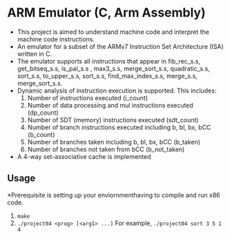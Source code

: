 # ARM Emulator (C, Arm Assembly)

- This project is aimed to understand machine code and interpret the machine code instructions.
- An emulator for a subset of the ARMv7 Instruction Set Architecture (ISA) written in C.
- The emulator supports all instructions that appear in fib_rec_s.s, get_bitseq_s.s, is_pal_s.s , max3_s.s, merge_sort_s.s, quadratic_s.s, sort_s.s, to_upper_s.s, sort_s.s, find_max_index_s.s, merge_s.s, merge_sort_s.s.
- Dynamic analysis of instruction execution is supported. This includes:
  1. Number of instructions executed (i_count)
  2. Number of data processing  and mul instructions executed (dp_count)
  3. Number of SDT (memory) instructions executed (sdt_count)
  4. Number of branch instructions executed including b, bl, bx, bCC (b_count)
  5. Number of branches taken including b, bl, bx, bCC (b_taken)
  6. Number of branches not taken from bCC (b_not_taken)
- A 4-way set-associative cache is implemented

## Usage
*Prerequisite is setting up your enviornmenthaving to compile and run x86 code.
1. `make`
2. `./project04 <prog> [<arg1> ...]`
For example, `./project04 sort 3 5 1 4`

